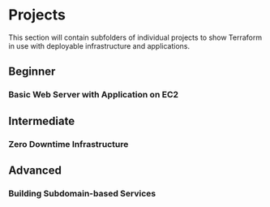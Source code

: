 # Projects
This section will contain subfolders of individual projects to show Terraform in use with deployable
infrastructure and applications.

## Beginner
### Basic Web Server with Application on EC2

## Intermediate
### Zero Downtime Infrastructure

## Advanced
### Building Subdomain-based Services